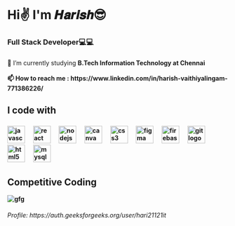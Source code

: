 <h1 align="left">Hi✌  I'm 𝑯𝒂𝒓𝒊𝒔𝒉😎</h1>

###

<h3 align="left">Full Stack Developer💻💻</h3>

###

<p align="left">🌱 I’m currently studying <b>B.Tech Information Technology<b> at Chennai<br><br>📫 How to reach me : https://www.linkedin.com/in/harish-vaithiyalingam-771386226/</p>

###

<h2 align="left">I code with</h2>

###

<div align="left">
  <img src="https://cdn.jsdelivr.net/gh/devicons/devicon/icons/javascript/javascript-original.svg" height="40" alt="javascript logo"  />
  <img width="12" />
  <img src="https://cdn.jsdelivr.net/gh/devicons/devicon/icons/react/react-original.svg" height="40" alt="react logo"  />
  <img width="12" />
  <img src="https://cdn.jsdelivr.net/gh/devicons/devicon/icons/nodejs/nodejs-original.svg" height="40" alt="nodejs logo"  />
  <img width="12" />
  <img src="https://cdn.jsdelivr.net/gh/devicons/devicon/icons/canva/canva-original.svg" height="40" alt="canva logo"  />
  <img width="12" />
  <img src="https://cdn.jsdelivr.net/gh/devicons/devicon/icons/css3/css3-original.svg" height="40" alt="css3 logo"  />
  <img width="12" />
  <img src="https://cdn.jsdelivr.net/gh/devicons/devicon/icons/figma/figma-original.svg" height="40" alt="figma logo"  />
  <img width="12" />
  <img src="https://cdn.jsdelivr.net/gh/devicons/devicon/icons/firebase/firebase-plain.svg" height="40" alt="firebase logo"  />
  <img width="12" />
  <img src="https://cdn.jsdelivr.net/gh/devicons/devicon/icons/git/git-original.svg" height="40" alt="git logo"  />
  <img width="12" />
  <img src="https://cdn.jsdelivr.net/gh/devicons/devicon/icons/html5/html5-original.svg" height="40" alt="html5 logo"  />
  <img width="12" />
  <img src="https://cdn.jsdelivr.net/gh/devicons/devicon/icons/mysql/mysql-original.svg" height="40" alt="mysql logo"  />
  <img width="12" />
  
  <img width="12" />
  
</div>

###

<p align="left"></p>

###

<h2 align="left">Competitive Coding</h2>

![gfg](https://github.com/harish02-04/harish02-04/assets/121707427/1007d680-67ba-48ff-bc6d-30ee5d6e959b)

<h6 align="left">Profile: https://auth.geeksforgeeks.org/user/hari21121it</h6>

###

